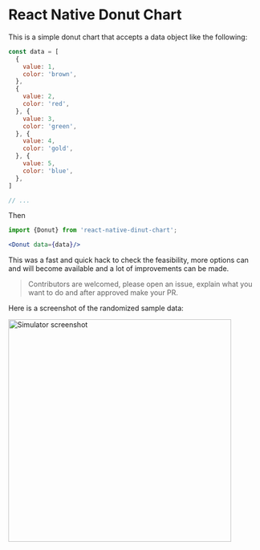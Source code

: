 # React Native Donut Chart


This is a simple donut chart that accepts a data object like the following:
```js
const data = [
  {
    value: 1,
    color: 'brown',
  },
  {
    value: 2,
    color: 'red',
  }, {
    value: 3,
    color: 'green',
  }, {
    value: 4,
    color: 'gold',
  }, {
    value: 5,
    color: 'blue',
  },
]

// ...
```
Then
```jsx
import {Donut} from 'react-native-dinut-chart';

<Donut data={data}/>
```

This was a fast and quick hack to check the feasibility, more options can and will become available and a lot of improvements can be made.

>Contributors are welcomed, please open an issue, explain what you want to do and after approved make your PR.

Here is a screenshot of the randomized sample data:

<img src="https://raw.githubusercontent.com/mim-Armand/react-native-donut-chart/main/screenshot.png" alt="Simulator screenshot" width="444"/>
